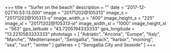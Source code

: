 +++
title = "Surfer on the beach"
description = ""
date = "2017-12-02T10:53:13.000"
image = "20171202@105313"
image_s = "20171202@105313-s"
image_width_s = "400"
image_height_s = "225"
image_xl = "20171202@105313-xl"
image_width_xl = "1000"
image_height_xl = "563"
gps_latitude = "43.7205194333333"
gps_longitude = "13.2210583333333"
phototags = [ "Adriatic", "Ancona", "Europe", "Italy", "Marche", "Mediterranean", "Senigallia", "beach", "harbor", "morning", "sea", "surf", "winter" ]
galleries = [ "Senigallia City and Seaside" ]
+++
